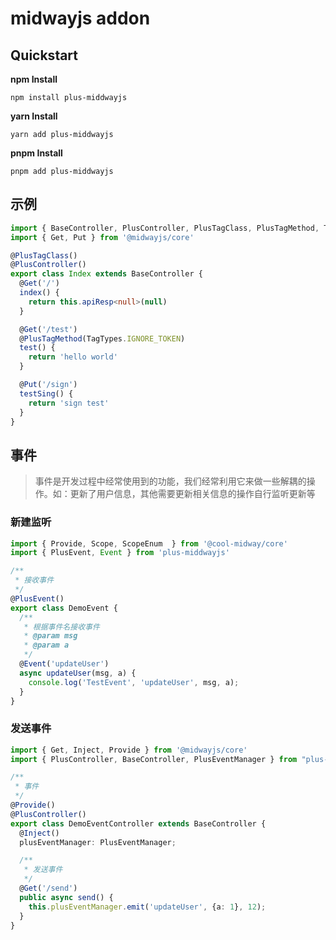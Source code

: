 # midwayjs addon

## Quickstart

**npm Install**

```shell
npm install plus-middwayjs
```
**yarn Install**

```shell
yarn add plus-middwayjs
```

**pnpm Install**
```shell
pnpm add plus-middwayjs
```

## 示例
```typescript
import { BaseController, PlusController, PlusTagClass, PlusTagMethod, TagTypes } from 'plus-middwayjs'
import { Get, Put } from '@midwayjs/core'

@PlusTagClass()
@PlusController()
export class Index extends BaseController {
  @Get('/')
  index() {
    return this.apiResp<null>(null)
  }

  @Get('/test')
  @PlusTagMethod(TagTypes.IGNORE_TOKEN)
  test() {
    return 'hello world'
  }

  @Put('/sign')
  testSing() {
    return 'sign test'
  }
}

```


## 事件
> 事件是开发过程中经常使用到的功能，我们经常利用它来做一些解耦的操作。如：更新了用户信息，其他需要更新相关信息的操作自行监听更新等


### 新建监听
```typescript
import { Provide, Scope, ScopeEnum  } from '@cool-midway/core'
import { PlusEvent, Event } from 'plus-middwayjs'

/**
 * 接收事件
 */
@PlusEvent()
export class DemoEvent {
  /**
   * 根据事件名接收事件
   * @param msg
   * @param a
   */
  @Event('updateUser')
  async updateUser(msg, a) {
    console.log('TestEvent', 'updateUser', msg, a);
  }
}
```

### 发送事件

```typescript
import { Get, Inject, Provide } from '@midwayjs/core'
import { PlusController, BaseController, PlusEventManager } from "plus-middwayjs"

/**
 * 事件
 */
@Provide()
@PlusController()
export class DemoEventController extends BaseController {
  @Inject()
  plusEventManager: PlusEventManager;

  /**
   * 发送事件
   */
  @Get('/send')
  public async send() {
    this.plusEventManager.emit('updateUser', {a: 1}, 12);
  }
}
```
